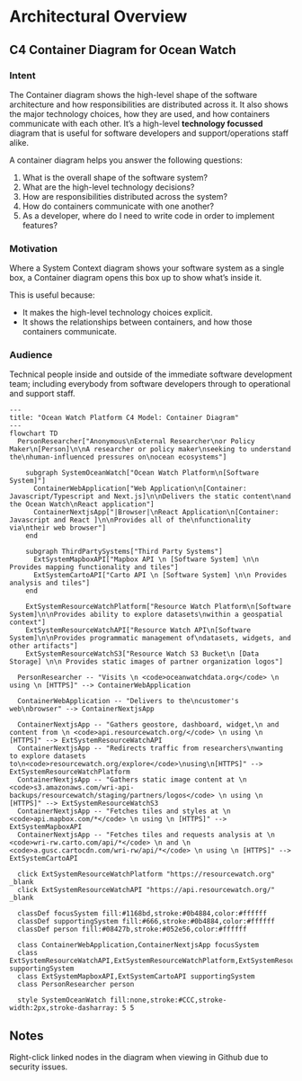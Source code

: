 # Architectural Overview

## C4 Container Diagram for Ocean Watch

### Intent

The Container diagram shows the high-level shape of the software architecture and how
responsibilities are distributed across it. It also shows the major technology choices,
how they are used, and how containers communicate with each other. It’s a high-level 
**technology focussed** diagram that is useful for software developers and
support/operations staff alike. 

A container diagram helps you answer the following questions:
1. What is the overall shape of the software system?
1. What are the high-level technology decisions?
1. How are responsibilities distributed across the system?
1. How do containers communicate with one another?
1. As a developer, where do I need to write code in order to implement features?

### Motivation

Where a System Context diagram shows your software system as a single box,
a Container diagram opens this box up to show what’s inside it. 

This is useful because:
- It makes the high-level technology choices explicit.
- It shows the relationships between containers, and how those containers communicate.

### Audience

Technical people inside and outside of the immediate software development
team; including everybody from software developers through to operational
and support staff.

```mermaid
---
title: "Ocean Watch Platform C4 Model: Container Diagram"
---
flowchart TD
  PersonResearcher["Anonymous\nExternal Researcher\nor Policy Maker\n[Person]\n\nA researcher or policy maker\nseeking to understand the\nhuman-influenced pressures on\nocean ecosystems"]
  
    subgraph SystemOceanWatch["Ocean Watch Platform\n[Software System]"]
      ContainerWebApplication["Web Application\n[Container: Javascript/Typescript and Next.js]\n\nDelivers the static content\nand the Ocean Watch\nReact application"]
      ContainerNextjsApp["|Browser|\nReact Application\n[Container: Javascript and React ]\n\nProvides all of the\nfunctionality via\ntheir web browser"]
    end
    
    subgraph ThirdPartySystems["Third Party Systems"]
      ExtSystemMapboxAPI["Mapbox API \n [Software System] \n\n Provides mapping functionality and tiles"]
      ExtSystemCartoAPI["Carto API \n [Software System] \n\n Provides analysis and tiles"]
    end
    
    ExtSystemResourceWatchPlatform["Resource Watch Platform\n[Software System]\n\nProvides ability to explore datasets\nwithin a geospatial context"]
    ExtSystemResourceWatchAPI["Resource Watch API\n[Software System]\n\nProvides programmatic management of\ndatasets, widgets, and other artifacts"]
    ExtSystemResourceWatchS3["Resource Watch S3 Bucket\n [Data Storage] \n\n Provides static images of partner organization logos"]

  PersonResearcher -- "Visits \n <code>oceanwatchdata.org</code> \n using \n [HTTPS]" --> ContainerWebApplication
  
  ContainerWebApplication -- "Delivers to the\ncustomer's web\nbrowser" --> ContainerNextjsApp
  
  ContainerNextjsApp -- "Gathers geostore, dashboard, widget,\n and content from \n <code>api.resourcewatch.org/</code> \n using \n [HTTPS]" --> ExtSystemResourceWatchAPI
  ContainerNextjsApp -- "Redirects traffic from researchers\nwanting to explore datasets to\n<code>resourcewatch.org/explore</code>\nusing\n[HTTPS]" --> ExtSystemResourceWatchPlatform
  ContainerNextjsApp -- "Gathers static image content at \n <code>s3.amazonaws.com/wri-api-backups/resourcewatch/staging/partners/logos</code> \n using \n [HTTPS]" --> ExtSystemResourceWatchS3
  ContainerNextjsApp -- "Fetches tiles and styles at \n <code>api.mapbox.com/*</code> \n using \n [HTTPS]" --> ExtSystemMapboxAPI
  ContainerNextjsApp -- "Fetches tiles and requests analysis at \n <code>wri-rw.carto.com/api/*</code> \n and \n <code>a.gusc.cartocdn.com/wri-rw/api/*</code> \n using \n [HTTPS]" --> ExtSystemCartoAPI
  
  click ExtSystemResourceWatchPlatform "https://resourcewatch.org" _blank
  click ExtSystemResourceWatchAPI "https://api.resourcewatch.org/" _blank
  
  classDef focusSystem fill:#1168bd,stroke:#0b4884,color:#ffffff
  classDef supportingSystem fill:#666,stroke:#0b4884,color:#ffffff
  classDef person fill:#08427b,stroke:#052e56,color:#ffffff
  
  class ContainerWebApplication,ContainerNextjsApp focusSystem
  class ExtSystemResourceWatchAPI,ExtSystemResourceWatchPlatform,ExtSystemResourceWatchS3 supportingSystem
  class ExtSystemMapboxAPI,ExtSystemCartoAPI supportingSystem
  class PersonResearcher person
  
  style SystemOceanWatch fill:none,stroke:#CCC,stroke-width:2px,stroke-dasharray: 5 5
```

## Notes
Right-click linked nodes in the diagram when viewing in Github due to security issues.